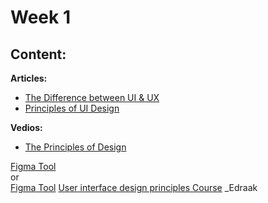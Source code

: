 # Week 1 

## Content:

 **Articles:**
- [The Difference between UI & UX](https://www.interaction-design.org/literature/article/ux-vs-ui-what-s-the-difference)
- [Principles of UI Design](https://uxplanet.org/7-key-principles-of-ui-design-fbf05f5805f)

 **Vedios:**
- [The Principles of Design](https://www.youtube.com/watch?v=9EPTM91TBDU)


[Figma Tool](https://learnux.io/course/figma)<br>
or <br>
[Figma Tool](https://www.youtube.com/watch?v=kbZejnPXyLM)
[User interface design principles Course](https://www.edraak.org/en/programs/course/uidesign-v1/) _Edraak

    



